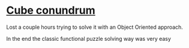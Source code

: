 # [Cube conundrum](https://adventofcode.com/2023/day/2)

Lost a couple hours trying to solve it with an Object Oriented approach.

In the end the classic functional puzzle solving way was very easy
